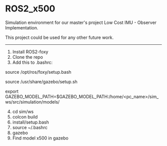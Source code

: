 # ROS2_x500
Simulation environment for our master's project Low Cost IMU - Observer Implementation.

This project could be used for any other future work.

-----
1. Install ROS2-foxy
2. Clone the repo
3. Add this to .bashrc:

  source /opt/ros/foxy/setup.bash
  
  source /usr/share/gazebo/setup.sh
  
  export GAZEBO_MODEL_PATH=$GAZEBO_MODEL_PATH:/home/<pc_name>/sim_ws/src/simulation/models/
 
4. cd sim/ws
5. colcon build
6. install/setup.bash
7. source ~/.bashrc
8. gazebo
9. Find model x500 in gazebo
